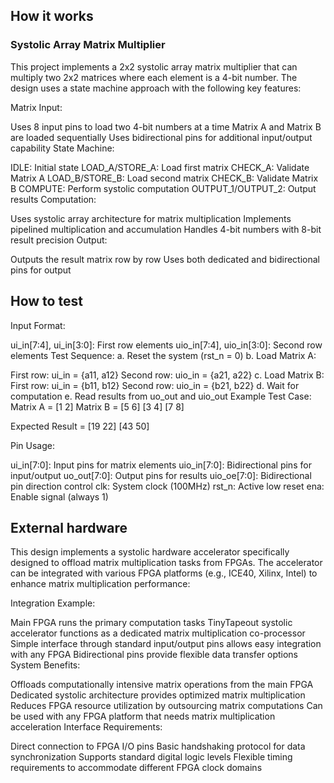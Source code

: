 <!---

This file is used to generate your project datasheet. Please fill in the information below and delete any unused
sections.

You can also include images in this folder and reference them in the markdown. Each image must be less than
512 kb in size, and the combined size of all images must be less than 1 MB.
-->

## How it works

### Systolic Array Matrix Multiplier

This project implements a 2x2 systolic array matrix multiplier that can multiply two 2x2 matrices where each element is a 4-bit number. The design uses a state machine approach with the following key features:

Matrix Input:

Uses 8 input pins to load two 4-bit numbers at a time
Matrix A and Matrix B are loaded sequentially
Uses bidirectional pins for additional input/output capability
State Machine:

IDLE: Initial state
LOAD_A/STORE_A: Load first matrix
CHECK_A: Validate Matrix A
LOAD_B/STORE_B: Load second matrix
CHECK_B: Validate Matrix B
COMPUTE: Perform systolic computation
OUTPUT_1/OUTPUT_2: Output results
Computation:

Uses systolic array architecture for matrix multiplication
Implements pipelined multiplication and accumulation
Handles 4-bit numbers with 8-bit result precision
Output:

Outputs the result matrix row by row
Uses both dedicated and bidirectional pins for output

## How to test

Input Format:

ui_in[7:4], ui_in[3:0]: First row elements
uio_in[7:4], uio_in[3:0]: Second row elements
Test Sequence:
a. Reset the system (rst_n = 0)
b. Load Matrix A:

First row: ui_in = {a11, a12}
Second row: uio_in = {a21, a22}
c. Load Matrix B:
First row: ui_in = {b11, b12}
Second row: uio_in = {b21, b22}
d. Wait for computation
e. Read results from uo_out and uio_out
Example Test Case:
Matrix A = [1 2] Matrix B = [5 6]
[3 4] [7 8]

Expected Result = [19 22]
[43 50]

Pin Usage:

ui_in[7:0]: Input pins for matrix elements
uio_in[7:0]: Bidirectional pins for input/output
uo_out[7:0]: Output pins for results
uio_oe[7:0]: Bidirectional pin direction control
clk: System clock (100MHz)
rst_n: Active low reset
ena: Enable signal (always 1)

## External hardware

This design implements a systolic hardware accelerator specifically designed to offload matrix multiplication tasks from FPGAs. The accelerator can be integrated with various FPGA platforms (e.g., ICE40, Xilinx, Intel) to enhance matrix multiplication performance:

Integration Example:

Main FPGA runs the primary computation tasks
TinyTapeout systolic accelerator functions as a dedicated matrix multiplication co-processor
Simple interface through standard input/output pins allows easy integration with any FPGA
Bidirectional pins provide flexible data transfer options
System Benefits:

Offloads computationally intensive matrix operations from the main FPGA
Dedicated systolic architecture provides optimized matrix multiplication
Reduces FPGA resource utilization by outsourcing matrix computations
Can be used with any FPGA platform that needs matrix multiplication acceleration
Interface Requirements:

Direct connection to FPGA I/O pins
Basic handshaking protocol for data synchronization
Supports standard digital logic levels
Flexible timing requirements to accommodate different FPGA clock domains
